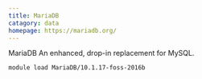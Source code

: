 ```yaml
---
title: MariaDB
catagory: data 
homepage: https://mariadb.org/
---
```

MariaDB An enhanced, drop-in replacement for MySQL.
```
module load MariaDB/10.1.17-foss-2016b
```
